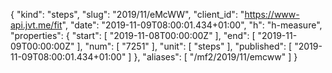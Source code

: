 {
  "kind": "steps",
  "slug": "2019/11/eMcWW",
  "client_id": "https://www-api.jvt.me/fit",
  "date": "2019-11-09T08:00:01.434+01:00",
  "h": "h-measure",
  "properties": {
    "start": [
      "2019-11-08T00:00:00Z"
    ],
    "end": [
      "2019-11-09T00:00:00Z"
    ],
    "num": [
      "7251"
    ],
    "unit": [
      "steps"
    ],
    "published": [
      "2019-11-09T08:00:01.434+01:00"
    ]
  },
  "aliases": [
    "/mf2/2019/11/emcww"
  ]
}
